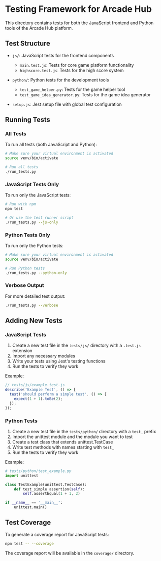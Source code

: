 # Testing Framework for Arcade Hub

This directory contains tests for both the JavaScript frontend and Python tools of the Arcade Hub platform.

## Test Structure

- `js/`: JavaScript tests for the frontend components
  - `main.test.js`: Tests for core game platform functionality
  - `highscore.test.js`: Tests for the high score system

- `python/`: Python tests for the development tools
  - `test_game_helper.py`: Tests for the game helper tool
  - `test_game_idea_generator.py`: Tests for the game idea generator

- `setup.js`: Jest setup file with global test configuration

## Running Tests

### All Tests

To run all tests (both JavaScript and Python):

```bash
# Make sure your virtual environment is activated
source venv/bin/activate

# Run all tests
./run_tests.py
```

### JavaScript Tests Only

To run only the JavaScript tests:

```bash
# Run with npm
npm test

# Or use the test runner script
./run_tests.py --js-only
```

### Python Tests Only

To run only the Python tests:

```bash
# Make sure your virtual environment is activated
source venv/bin/activate

# Run Python tests
./run_tests.py --python-only
```

### Verbose Output

For more detailed test output:

```bash
./run_tests.py --verbose
```

## Adding New Tests

### JavaScript Tests

1. Create a new test file in the `tests/js/` directory with a `.test.js` extension
2. Import any necessary modules
3. Write your tests using Jest's testing functions
4. Run the tests to verify they work

Example:

```javascript
// tests/js/example.test.js
describe('Example Test', () => {
  test('should perform a simple test', () => {
    expect(1 + 1).toBe(2);
  });
});
```

### Python Tests

1. Create a new test file in the `tests/python/` directory with a `test_` prefix
2. Import the unittest module and the module you want to test
3. Create a test class that extends unittest.TestCase
4. Write test methods with names starting with `test_`
5. Run the tests to verify they work

Example:

```python
# tests/python/test_example.py
import unittest

class TestExample(unittest.TestCase):
    def test_simple_assertion(self):
        self.assertEqual(1 + 1, 2)

if __name__ == '__main__':
    unittest.main()
```

## Test Coverage

To generate a coverage report for JavaScript tests:

```bash
npm test -- --coverage
```

The coverage report will be available in the `coverage/` directory.
